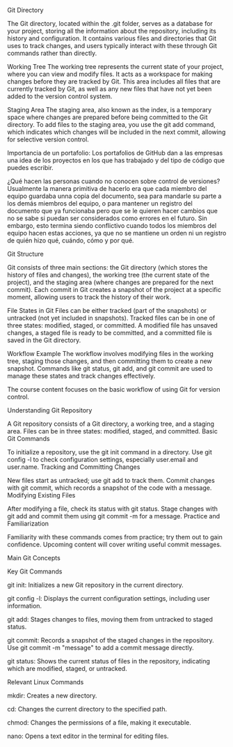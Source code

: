 Git Directory

The Git directory, located within the .git folder, serves as a database for your project, storing all the information about the repository, including its history and configuration.
It contains various files and directories that Git uses to track changes, and users typically interact with these through Git commands rather than directly.

Working Tree
The working tree represents the current state of your project, where you can view and modify files. It acts as a workspace for making changes before they are tracked by Git.
This area includes all files that are currently tracked by Git, as well as any new files that have not yet been added to the version control system.

Staging Area
The staging area, also known as the index, is a temporary space where changes are prepared before being committed to the Git directory.
To add files to the staging area, you use the git add command, which indicates which changes will be included in the next commit, allowing for selective version control.

Importancia de un portafolio: 
Los portafolios de GitHub dan a las empresas una idea de los proyectos en los que has trabajado y del tipo de código que puedes escribir.  

¿Qué hacen las personas cuando no conocen sobre control de versiones? 
Usualmente la manera primitiva de hacerlo era que cada miembro del equipo guardaba unna copia del documento, sea para mandarle su parte a los demás miembros del equipo, o para mantener un registro del documento que ya funcionaba pero que se le quieren hacer cambios que no se sabe si puedan ser considerados como errores en el futuro. Sin embargo, esto termina siendo conflictivo cuando todos los miembros del equipo hacen estas acciones, ya que no se mantiene un orden ni un registro de quién hizo qué, cuándo, cómo y por qué. 

Git Structure

Git consists of three main sections: the Git directory (which stores the history of files and changes), the working tree (the current state of the project), and the staging area (where changes are prepared for the next commit).
Each commit in Git creates a snapshot of the project at a specific moment, allowing users to track the history of their work.

File States in Git
Files can be either tracked (part of the snapshots) or untracked (not yet included in snapshots). Tracked files can be in one of three states: modified, staged, or committed.
A modified file has unsaved changes, a staged file is ready to be committed, and a committed file is saved in the Git directory.

Workflow Example
The workflow involves modifying files in the working tree, staging those changes, and then committing them to create a new snapshot.
Commands like git status, git add, and git commit are used to manage these states and track changes effectively.

The course content focuses on the basic workflow of using Git for version control.

Understanding Git Repository

A Git repository consists of a Git directory, a working tree, and a staging area.
Files can be in three states: modified, staged, and committed.
Basic Git Commands

To initialize a repository, use the git init command in a directory.
Use git config -l to check configuration settings, especially user.email and user.name.
Tracking and Committing Changes

New files start as untracked; use git add to track them.
Commit changes with git commit, which records a snapshot of the code with a message.
Modifying Existing Files

After modifying a file, check its status with git status.
Stage changes with git add and commit them using git commit -m for a message.
Practice and Familiarization

Familiarity with these commands comes from practice; try them out to gain confidence.
Upcoming content will cover writing useful commit messages.

Main Git Concepts

Key Git Commands

git init: Initializes a new Git repository in the current directory.

git config -l: Displays the current configuration settings, including user information.

git add: Stages changes to files, moving them from untracked to staged status.

git commit: Records a snapshot of the staged changes in the repository. Use git commit -m "message" to add a commit message directly.

git status: Shows the current status of files in the repository, indicating which are modified, staged, or untracked.

Relevant Linux Commands

mkdir: Creates a new directory.

cd: Changes the current directory to the specified path.

chmod: Changes the permissions of a file, making it executable.

nano: Opens a text editor in the terminal for editing files.
